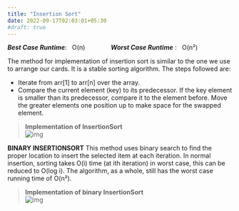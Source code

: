 ```yaml
---
title: "Insertion Sort"
date: 2022-09-17T02:03:01+05:30
#draft: true
---
```

***Best Case Runtime***: &nbsp; O(n) &emsp; &emsp; &emsp; ***Worst Case Runtime*** : &nbsp; O(n²)

The method for implementation of insertion sort is similar to the one we use to arrange our cards. It is a stable sorting algorithm. The steps followed are:  
* Iterate from arr[1] to arr[n] over the array.
* Compare the current element (key) to its predecessor.
If the key element is smaller than its predecessor, compare it to the element before. Move the greater elements one position up to make space for the swapped element.
>**Implementation of InsertionSort**  
![img](/Pictures/insertionsort.png "Implemetation of InsertionSort")  

**BINARY INSERTIONSORT**
This method uses binary search to find the proper location to insert the selected item at each iteration. In normal insertion, sorting takes O(i) time (at ith iteration) in worst case, this can be reduced to O(log i). The algorithm, as a whole, still has the worst case running time of O(n²).
>**Implementation of binary InsertionSort**  
![img](/Pictures/binaryinsertionsort.png "Implementation of Binary InsertionSort")